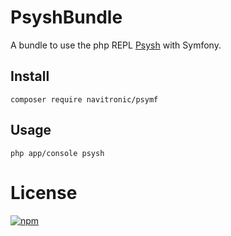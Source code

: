 # PsyshBundle

A bundle to use the php REPL [Psysh](http://psysh.org/) with Symfony.

## Install

```shell
composer require navitronic/psymf
```

## Usage

```shell
php app/console psysh
```

# License

[![npm](https://img.shields.io/badge/license-MIT-red.svg?style=flat-square)](https://github.com/theofidry/PsyshBundle/blob/master/LICENSE)

